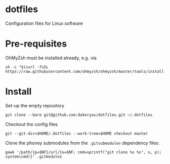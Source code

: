 # dotfiles
Configuration files for Linux software

# Pre-requisites
OhMyZsh must be installed already, e.g. via
```
sh -c "$(curl -fsSL https://raw.githubusercontent.com/ohmyzsh/ohmyzsh/master/tools/install.sh)"
```

# Install
Set-up the empty repository
```
git clone --bare git@github.com:dakeryas/dotfiles.git ~/.dotfiles
```
Checkout the config files
```
git --git-dir=$HOME/.dotfiles --work-tree=$HOME checkout master
```
Clone the phoney submodules from the `.gitsubmodules` dependency files:
```
gawk '/path/{p=$NF}/url/{u=$NF; cmd=sprintf("git clone %s %s", u, p); system(cmd)}' .gitmodules
```
